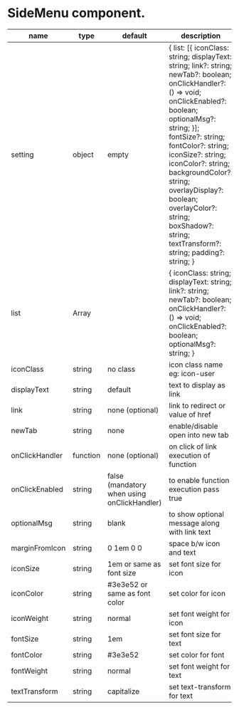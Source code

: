 # SideMenu component.

<table class="table table-bordered table-striped">
    <thead>
    <tr>
        <th style="width: 100px;">name</th>
        <th style="width: 50px;">type</th>
        <th style="width: 50px;">default</th>
        <th>description</th>
    </tr>
    </thead>
    <tbody>
        <tr>
          <td>setting</td>
          <td>object</td>
          <td>empty</td>
          <td>
		  {
			list: [{
				iconClass: string;
				displayText: string;
				link?: string;
				newTab?: boolean;
				onClickHandler?: () => void;
				onClickEnabled?: boolean;
				optionalMsg?: string;
			}];
			fontSize?: string;
			fontColor?: string;
			iconSize?: string;
			iconColor?: string;
			backgroundColor?: string;
			overlayDisplay?: boolean;
			overlayColor?: string;
			boxShadow?: string;
			textTransform?: string;
			padding?: string;
		  }<br/>
		  </td>
        </tr>
        <tr>
          <td>list</td>
          <td>Array</td>
          <td></td>
          <td>
            {
              iconClass: string;
              displayText: string;
              link?: string;
              newTab?: boolean;
              onClickHandler?: () => void;
              onClickEnabled?: boolean;
              optionalMsg?: string;
            }
          </td>
        </tr>
        <tr>
          <td>iconClass</td>
          <td>string</td>
          <td>no class</td>
          <td>icon class name eg: icon-user</td>
        </tr>
        <tr>
          <td>displayText</td>
          <td>string</td>
          <td>default</td>
          <td>text to display as link</td>
        </tr>
        <tr>
          <td>link</td>
          <td>string</td>
          <td>none (optional)</td>
          <td>link to redirect or value of href</td>
        </tr>
        <tr>
          <td>newTab</td>
          <td>string</td>
          <td>none</td>
          <td>enable/disable open into new tab</td>
        </tr>
        <tr>
          <td>onClickHandler</td>
          <td>function</td>
          <td>none (optional)</td>
          <td>on click of link execution of function</td>
        </tr>
        <tr>
          <td>onClickEnabled</td>
          <td>string</td>
          <td>false (mandatory when using onClickHandler)</td>
          <td>to enable function execution pass true</td>
        </tr>
        <tr>
          <td>optionalMsg</td>
          <td>string</td>
          <td>blank</td>
          <td>to show optional message along with link text</td>
        </tr>
        <tr>
          <td>marginFromIcon</td>
          <td>string</td>
          <td>0 1em 0 0</td>
          <td>space b/w icon and text</td>
        </tr>
        <tr>
          <td>iconSize</td>
          <td>string</td>
          <td>1em or same as font size</td>
          <td>set font size for icon</td>
        </tr>
        <tr>
          <td>iconColor</td>
          <td>string</td>
          <td>#3e3e52 or same as font color</td>
          <td>set color for icon</td>
        </tr>
        <tr>
          <td>iconWeight</td>
          <td>string</td>
          <td>normal</td>
          <td>set font weight for icon</td>
        </tr>
        <tr>
          <td>fontSize</td>
          <td>string</td>
          <td>1em</td>
          <td>set font size for text</td>
        </tr>
	    	<tr>
          <td>fontColor</td>
          <td>string</td>
          <td>#3e3e52</td>
          <td>set color for font</td>
        </tr>
		    <tr>
          <td>fontWeight</td>
          <td>string</td>
          <td>normal</td>
          <td>set font weight for text</td>
        </tr>
		    <tr>
          <td>textTransform</td>
          <td>string</td>
          <td>capitalize</td>
          <td>set text-transform for text</td>
        </tr>
    </tbody>
</table>
